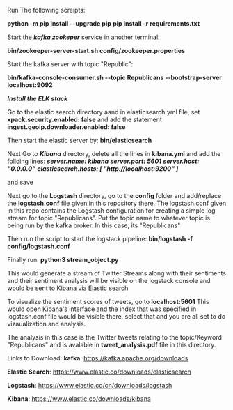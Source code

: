 
Run The following screipts:

**python -m pip install --upgrade pip**
**pip install -r requirements.txt**

Start the ***kafka zookeper*** service in another terminal:

**bin/zookeeper-server-start.sh config/zookeeper.properties**


Start the kafka server with topic "Republic":

**bin/kafka-console-consumer.sh --topic Republicans --bootstrap-server localhost:9092**

***Install the ELK stack***

Go to the elastic search directory aand in elasticsearch.yml file, 
set **xpack.security.enabled: false** 
and add the statement 
**ingest.geoip.downloader.enabled: false**

Then start the elastic server by:  **bin/elasticsearch**

Next Go to ***Kibana*** directory, delete all the lines in **kibana.yml** and add the folloing lines:
***server.name: kibana***
***server.port: 5601***
***server.host: "0.0.0.0"***
***elasticsearch.hosts: [ "http://localhost:9200" ]***

and save

Next go to the **Logstash** directory, go to the **config** folder and add/replace the **logstash.conf** file given in this repository there. 
The logstash.conf given in this repo contains the Logstash configuration for creating a simple log stream for topic "Republicans". Put the topic name to whatever topic is being run by the kafka broker. In this case, its "Republicans" 

Then run the script to start the logstack pipeline:
**bin/logstash -f config/logstash.conf**


Finally run:
**python3 stream_object.py**

This would generate a stream of Twitter Streams along with their sentiments and their sentiment analysis will be visible on the logstack console and would be sent to Kibana via Elastic search

To visualize the sentiment scores of tweets, go to **localhost:5601** 
This would open Kibana's interface and the index that was specified in logstash.conf file would be visible there, select that and you are all set to do vizaualization and analysis. 

The analysis in this case is the Twitter tweets relating to the topic/Keyword "Republicans" and is avalable in **tweet_analysis.pdf** file in this directory. 

Links to Download:
**kafka**: https://kafka.apache.org/downloads

**Elastic Search**: https://www.elastic.co/downloads/elasticsearch

**Logstash**: https://www.elastic.co/cn/downloads/logstash

**Kibana**: https://www.elastic.co/downloads/kibana









